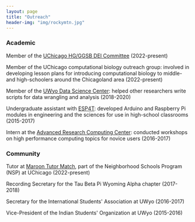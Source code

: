 ```yaml
---
layout: page
title: "Outreach"
header-img: "img/rockymtn.jpg"
---
```


### Academic

Member of the [UChicago HG/GGSB DEI Committee](https://hg-dei.bsd.uchicago.edu/) (2022-present)

Member of the UChicago computational biology outreach group: involved in developing lesson plans for introducing computational biology to middle- and high-schoolers around the Chicagoland area (2022-present)

Member of the [UWyo Data Science Center](https://microcollaborative.atlassian.net/wiki/spaces/DSC/overview): helped other researchers write scripts for data wrangling and analysis (2018-2020)

Undergraduate assistant with [ESP4T](http://www.uwyo.edu/esp4t/index.html): developed Arduino and Raspberry Pi modules in engineering and the sciences for use in high-school classrooms (2015-2017)

Intern at the [Advanced Research Computing Center](https://www.uwyo.edu/arcc/): conducted workshops on high performance computing topics for novice users (2016-2017)

### Community

Tutor at [Maroon Tutor Match](https://nsp.uchicago.edu/tutor-match), part of the Neighborhood Schools Program (NSP) at UChicago (2022-present)

Recording Secretary for the Tau Beta Pi Wyoming Alpha chapter (2017-2018)

Secretary for the International Students' Association at UWyo (2016-2017)

Vice-President of the Indian Students' Organization at UWyo (2015-2016)
